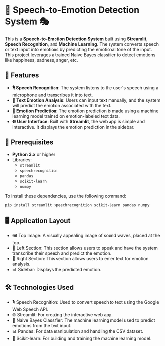 # 🎤 Speech-to-Emotion Detection System 🎭

This is a **Speech-to-Emotion Detection System** built using **Streamlit**, **Speech Recognition**, and **Machine Learning**. The system converts speech or text input into emotions by predicting the emotional tone of the input. This project leverages a trained Naive Bayes classifier to detect emotions like happiness, sadness, anger, etc.

## 🚀 Features

- **🎙 Speech Recognition**: The system listens to the user's speech using a microphone and transcribes it into text.
- **📝 Text Emotion Analysis**: Users can input text manually, and the system will predict the emotion associated with the text.
- **🤖 Emotion Prediction**: The emotion prediction is made using a machine learning model trained on emotion-labeled text data.
- **🌐 User Interface**: Built with **Streamlit**, the web app is simple and interactive. It displays the emotion prediction in the sidebar.

## 🔧 Prerequisites

- **Python 3.x** or higher
- Libraries:
  - `streamlit`
  - `speechrecognition`
  - `pandas`
  - `scikit-learn`
  - `numpy`

To install these dependencies, use the following command:

```bash
pip install streamlit speechrecognition scikit-learn pandas numpy
```
## 🖥 Application Layout
- 🖼 Top Image: A visually appealing image of sound waves, placed at the top.
- 🎤 Left Section: This section allows users to speak and have the system transcribe their speech and predict the emotion.
- 📝 Right Section: This section allows users to enter text for emotion analysis.
- 📊 Sidebar: Displays the predicted emotion.

## 🛠 Technologies Used
- 🎙 Speech Recognition: Used to convert speech to text using the Google Web Speech API.
- 🌐 Streamlit: For creating the interactive web app.
- 🤖 Naive Bayes Classifier: The machine learning model used to predict emotions from the text input.
- 📊 Pandas: For data manipulation and handling the CSV dataset.
- 🧠 Scikit-learn: For building and training the machine learning model.
